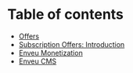 # Table of contents

* [Offers](README.md)
* [Subscription Offers: Introduction](subscription-offers-introduction.md)
* [Enveu Monetization](enveu-monetization.md)
* [Enveu CMS](enveu-cms.md)
